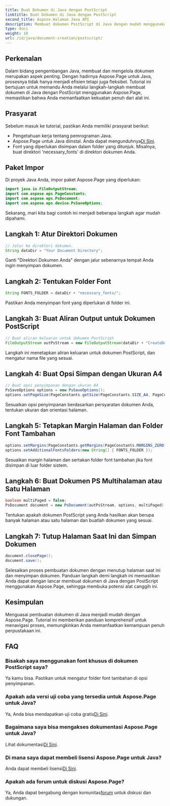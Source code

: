 ```yaml
---
title: Buat Dokumen di Java dengan PostScript
linktitle: Buat Dokumen di Java dengan PostScript
second_title: Aspose.Halaman Java API
description: Membuat dokumen PostScript di Java dengan mudah menggunakan Aspose.Page. Sesuaikan ukuran halaman, margin, dan font. Coba uji coba gratis sekarang!
type: docs
weight: 10
url: /id/java/document-creation/postscript/
---
```

## Perkenalan
Dalam bidang pengembangan Java, membuat dan mengelola dokumen merupakan aspek penting. Dengan hadirnya Aspose.Page untuk Java, prosesnya tidak hanya menjadi efisien tetapi juga fleksibel. Tutorial ini bertujuan untuk memandu Anda melalui langkah-langkah membuat dokumen di Java dengan PostScript menggunakan Aspose.Page, memastikan bahwa Anda memanfaatkan kekuatan penuh dari alat ini.
## Prasyarat
Sebelum masuk ke tutorial, pastikan Anda memiliki prasyarat berikut:
- Pengetahuan kerja tentang pemrograman Java.
-  Aspose.Page untuk Java diinstal. Anda dapat mengunduhnya[Di Sini](https://releases.aspose.com/page/java/).
- Font yang diperlukan disimpan dalam folder yang ditunjuk. Misalnya, buat direktori 'necessary_fonts' di direktori dokumen Anda.
## Paket Impor
Di proyek Java Anda, impor paket Aspose.Page yang diperlukan:
```java
import java.io.FileOutputStream;
import com.aspose.eps.PageConstants;
import com.aspose.eps.PsDocument;
import com.aspose.eps.device.PsSaveOptions;

```
Sekarang, mari kita bagi contoh ini menjadi beberapa langkah agar mudah dipahami.
## Langkah 1: Atur Direktori Dokumen
```java
// Jalur ke direktori dokumen.
String dataDir = "Your Document Directory";
```
Ganti "Direktori Dokumen Anda" dengan jalur sebenarnya tempat Anda ingin menyimpan dokumen.
## Langkah 2: Tentukan Folder Font
```java
String FONTS_FOLDER = dataDir + "necessary_fonts/";
```
Pastikan Anda menyimpan font yang diperlukan di folder ini.
## Langkah 3: Buat Aliran Output untuk Dokumen PostScript
```java
// Buat aliran keluaran untuk dokumen PostScript
FileOutputStream outPsStream = new FileOutputStream(dataDir + "CreateDocument_outPS.ps");
```
Langkah ini menetapkan aliran keluaran untuk dokumen PostScript, dan mengatur nama file yang sesuai.
## Langkah 4: Buat Opsi Simpan dengan Ukuran A4
```java
// Buat opsi penyimpanan dengan ukuran A4
PsSaveOptions options = new PsSaveOptions();
options.setPageSize(PageConstants.getSize(PageConstants.SIZE_A4, PageConstants.ORIENTATION_PORTRAIT));
```
Sesuaikan opsi penyimpanan berdasarkan persyaratan dokumen Anda, tentukan ukuran dan orientasi halaman.
## Langkah 5: Tetapkan Margin Halaman dan Folder Font Tambahan
```java
options.setMargins(PageConstants.getMargins(PageConstants.MARGINS_ZERO));
options.setAdditionalFontsFolders(new String[] { FONTS_FOLDER });
```
Sesuaikan margin halaman dan sertakan folder font tambahan jika font disimpan di luar folder sistem.
## Langkah 6: Buat Dokumen PS Multihalaman atau Satu Halaman
```java
boolean multiPaged = false;
PsDocument document = new PsDocument(outPsStream, options, multiPaged);
```
Tentukan apakah dokumen PostScript yang Anda hasilkan akan berupa banyak halaman atau satu halaman dan buatlah dokumen yang sesuai.
## Langkah 7: Tutup Halaman Saat Ini dan Simpan Dokumen
```java
document.closePage();
document.save();
```
Selesaikan proses pembuatan dokumen dengan menutup halaman saat ini dan menyimpan dokumen.
Panduan langkah demi langkah ini memastikan Anda dapat dengan lancar membuat dokumen di Java dengan PostScript menggunakan Aspose.Page, sehingga membuka potensi alat canggih ini.
## Kesimpulan
Menguasai pembuatan dokumen di Java menjadi mudah dengan Aspose.Page. Tutorial ini memberikan panduan komprehensif untuk menavigasi proses, memungkinkan Anda memanfaatkan kemampuan penuh perpustakaan ini.
## FAQ
### Bisakah saya menggunakan font khusus di dokumen PostScript saya?
Ya kamu bisa. Pastikan untuk mengatur folder font tambahan di opsi penyimpanan.
### Apakah ada versi uji coba yang tersedia untuk Aspose.Page untuk Java?
 Ya, Anda bisa mendapatkan uji coba gratis[Di Sini](https://releases.aspose.com/).
### Bagaimana saya bisa mengakses dokumentasi Aspose.Page untuk Java?
 Lihat dokumentasi[Di Sini](https://reference.aspose.com/page/java/).
### Di mana saya dapat membeli lisensi Aspose.Page untuk Java?
 Anda dapat membeli lisensi[Di Sini](https://purchase.aspose.com/buy).
### Apakah ada forum untuk diskusi Aspose.Page?
 Ya, Anda dapat bergabung dengan komunitas[forum](https://forum.aspose.com/c/page/39) untuk diskusi dan dukungan.